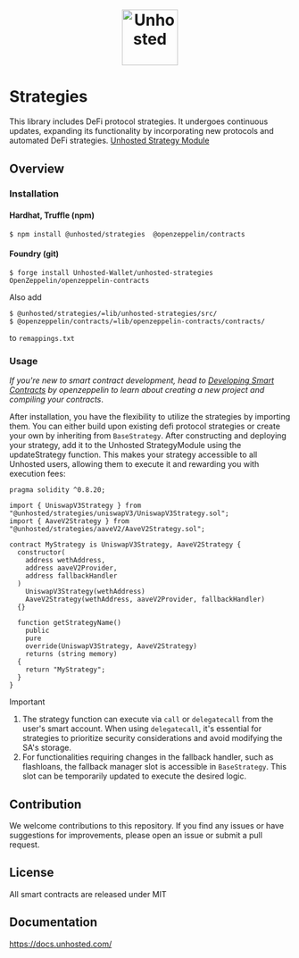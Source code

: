 # <p align="center"><img src="logo.png" alt="Unhosted" height="100px"></p>

# Strategies

This library includes DeFi protocol strategies. It undergoes continuous updates, expanding its functionality by incorporating new protocols and automated DeFi strategies. [Unhosted Strategy Module](https://github.com/Unhosted-Wallet/unhosted-modules/tree/main/strategy-module)

## Overview

### Installation

#### Hardhat, Truffle (npm)

```
$ npm install @unhosted/strategies  @openzeppelin/contracts
```

#### Foundry (git)

```
$ forge install Unhosted-Wallet/unhosted-strategies OpenZeppelin/openzeppelin-contracts
```

Also add  
```
$ @unhosted/strategies/=lib/unhosted-strategies/src/  
$ @openzeppelin/contracts/=lib/openzeppelin-contracts/contracts/
```
to `remappings.txt`

### Usage

<em>If you're new to smart contract development, head to [Developing Smart Contracts](https://docs.openzeppelin.com/learn/developing-smart-contracts) by openzeppelin to learn about creating a new project and compiling your contracts</em>.

After installation, you have the flexibility to utilize the strategies by importing them. You can either build upon existing defi protocol strategies or create your own by inheriting from `BaseStrategy`. After constructing and deploying your strategy, add it to the Unhosted StrategyModule using the updateStrategy function. This makes your strategy accessible to all Unhosted users, allowing them to execute it and rewarding you with execution fees:

```solidity
pragma solidity ^0.8.20;

import { UniswapV3Strategy } from "@unhosted/strategies/uniswapV3/UniswapV3Strategy.sol";
import { AaveV2Strategy } from "@unhosted/strategies/aaveV2/AaveV2Strategy.sol";

contract MyStrategy is UniswapV3Strategy, AaveV2Strategy {
  constructor(
    address wethAddress,
    address aaveV2Provider,
    address fallbackHandler
  )
    UniswapV3Strategy(wethAddress)
    AaveV2Strategy(wethAddress, aaveV2Provider, fallbackHandler)
  {}

  function getStrategyName()
    public
    pure
    override(UniswapV3Strategy, AaveV2Strategy)
    returns (string memory)
  {
    return "MyStrategy";
  }
}
```

> [!IMPORTANT]
>
> 1. The strategy function can execute via `call` or `delegatecall` from the user's smart account. When using `delegatecall`, it's essential for strategies to prioritize security considerations and avoid modifying the SA's storage.
> 2. For functionalities requiring changes in the fallback handler, such as flashloans, the fallback manager slot is accessible in `BaseStrategy`. This slot can be temporarily updated to execute the desired logic.

## Contribution

We welcome contributions to this repository. If you find any issues or have suggestions for improvements, please open an issue or submit a pull request.

## License

All smart contracts are released under MIT

## Documentation

https://docs.unhosted.com/
